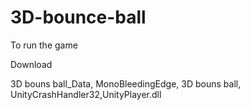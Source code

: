 # 3D-bounce-ball
To run the game

Download

3D bouns ball_Data, MonoBleedingEdge, 3D bouns ball, UnityCrashHandler32,UnityPlayer.dll
